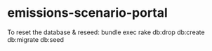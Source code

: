# emissions-scenario-portal

To reset the database & reseed: bundle exec rake db:drop db:create db:migrate db:seed